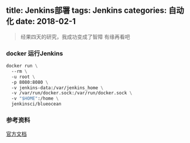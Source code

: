 title: Jenkins部署
tags: Jenkins
categories: 自动化
date: 2018-02-1
---
> 经果四天的研究，我成功变成了智障  有缘再看吧

### docker 运行Jenkins
```dockerfile
docker run \
  --rm \
  -u root \
  -p 8080:8080 \
  -v jenkins-data:/var/jenkins_home \
  -v /var/run/docker.sock:/var/run/docker.sock \
  -v "$HOME":/home \
  jenkinsci/blueocean
```
### 参考资料
[官方文档](https://jenkins.io/doc/tutorials/build-a-java-app-with-maven/)